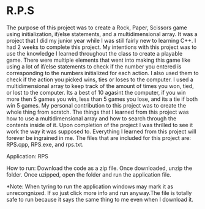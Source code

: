 # R.P.S
The purpose of this project was to create a Rock, Paper, Scissors game using initialization, if/else statements, and a multidimensional array. It was a project that I did my junior year while I was still fairly new to learning C++. I had 2 weeks to complete this project. My intentions with this project was to use the knowledge I learned throughout the class to create a playable game. There were multiple elements that went into making this game like using a lot of if/else statements to check if the number you entered is corresponding to the numbers initialized for each action. I also used them to check if the action you picked wins, ties or loses to the computer. I used a multidimensional array to keep track of the amount of times you won, tied, or lost to the computer. Its a best of 10 agasint the computer, if you win more then 5 games you win, less than 5 games you lose, and its a tie if both win 5 games. My personal contribution to this project was to create the whole thing from scratch. The things that I learned from this project was how to use a multidimensional array and how to search through the contents inside of it. Upon completion of the project I was thrilled to see it work the way it was supposed to. Everything I learned from this project will forever be ingrained in me. The files that are included for this project are: RPS.cpp, RPS.exe, and rps.txt.

Application: RPS

How to run: Download the code as a zip file.
Once downloaded, unzip the folder. Once uzipped, 
open the folder and run the application file.

*Note: When tyring to run the application windows may mark it as unrecongnized.
If so just click more info and run anyway.The file is totally safe to run 
because it says the same thing to me even when I download it.
